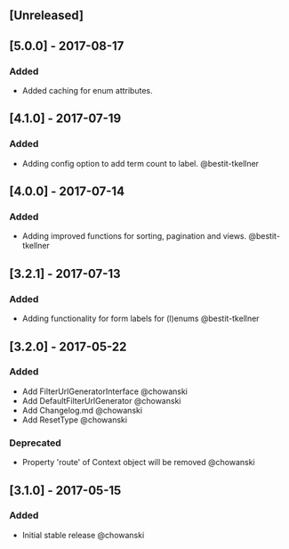 ## [Unreleased]

## [5.0.0] - 2017-08-17
### Added
- Added caching for enum attributes.

## [4.1.0] - 2017-07-19
### Added
- Adding config option to add term count to label. @bestit-tkellner

## [4.0.0] - 2017-07-14
### Added
- Adding improved functions for sorting, pagination and views. @bestit-tkellner

## [3.2.1] - 2017-07-13
### Added
- Adding functionality for form labels for (l)enums @bestit-tkellner

## [3.2.0] - 2017-05-22
### Added
- Add FilterUrlGeneratorInterface @chowanski
- Add DefaultFilterUrlGenerator @chowanski
- Add Changelog.md @chowanski
- Add ResetType @chowanski

### Deprecated
- Property 'route' of Context object will be removed @chowanski

## [3.1.0] - 2017-05-15
### Added
- Initial stable release @chowanski